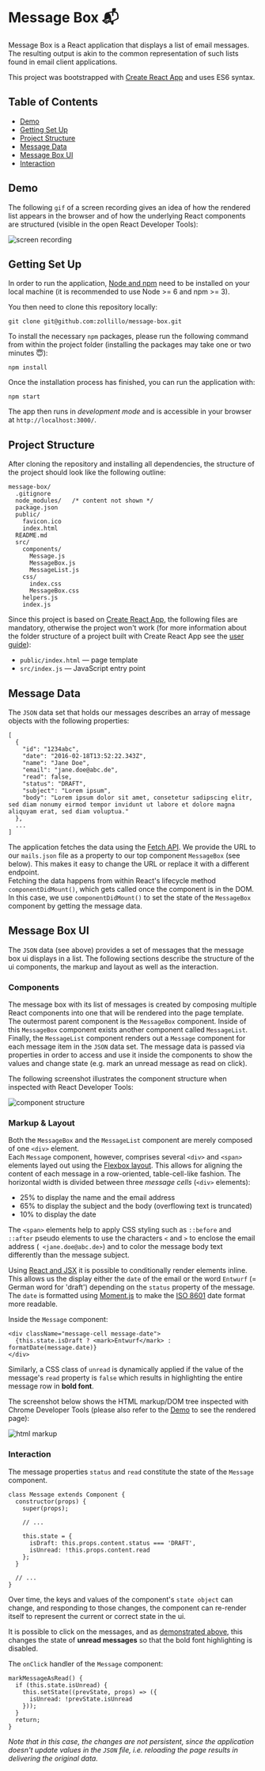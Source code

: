 # Message Box 📬

Message Box is a React application that displays a list of email messages. The resulting output is akin to the common representation of such lists found in email client applications.  

This project was bootstrapped with [Create React App](https://github.com/facebookincubator/create-react-app) and uses ES6 syntax.


## Table of Contents

* [Demo](#demo)  
* [Getting Set Up](#getting-set-up)
* [Project Structure](#project-structure)
* [Message Data](#message-data)
* [Message Box UI](#message-box-ui)
* [Interaction](#interaction)

## Demo

The following `gif` of a screen recording gives an idea of how the rendered list appears in the browser and of how the underlying React components are structured (visible in the open React Developer Tools):  

![screen recording ](https://dl.dropboxusercontent.com/u/19257460/message-box/message-unread.gif)


## Getting Set Up

In order to run the application, [Node and npm](https://docs.npmjs.com/getting-started/installing-node) need to be installed on your local machine (it is recommended to use Node >= 6 and npm >= 3).  

You then need to clone this repository locally:
```
git clone git@github.com:zollillo/message-box.git
```  

To install the necessary `npm` packages, please run the following command from within the project folder (installing the packages may take one or two minutes 😇):
```
npm install
```  

Once the installation process has finished, you can run the application with:
```
npm start
```  

The app then runs in _development mode_ and is accessible in your browser at  `http://localhost:3000/`.  


## Project Structure

After cloning the repository and installing all dependencies, the structure of the project should look like the following outline:  

```
message-box/
  .gitignore
  node_modules/   /* content not shown */
  package.json
  public/
    favicon.ico
    index.html
  README.md
  src/
    components/
      Message.js
      MessageBox.js
      MessageList.js
    css/
      index.css
      MessageBox.css
    helpers.js
    index.js
```  

Since this project is based on [Create React App](https://github.com/facebookincubator/create-react-app), the following files are  mandatory, otherwise the project won't work (for more information about the  folder structure of a project built with Create React App see the [user guide](https://github.com/facebookincubator/create-react-app/blob/master/packages/react-scripts/template/README.md#folder-structure)):  
* `public/index.html` &mdash; page template
* `src/index.js` &mdash; JavaScript entry point  


## Message Data

The `JSON` data set that holds our messages describes an array of message objects with the following properties:  

```
[
  {
    "id": "1234abc",
    "date": "2016-02-18T13:52:22.343Z",
    "name": "Jane Doe",
    "email": "jane.doe@abc.de",
    "read": false,
    "status": "DRAFT",
    "subject": "Lorem ipsum",
    "body": "Lorem ipsum dolor sit amet, consetetur sadipscing elitr, sed diam nonumy eirmod tempor invidunt ut labore et dolore magna aliquyam erat, sed diam voluptua."
  },
  ...
]
```

The application fetches the data using the [Fetch API](https://developer.mozilla.org/en-US/docs/Web/API/Fetch_API). We provide the URL to our `mails.json` file as a property to our top component `MessageBox` (see below). This makes it easy to change the URL or replace it with a different endpoint.  
Fetching the data happens from within React's lifecycle method `componentDidMount()`, which gets called once the component is in the DOM. In this case, we use `componentDidMount()` to set the state of the `MessageBox` component by getting the message data.  


## Message Box UI

The `JSON` data (see above) provides a set of messages that the message box ui displays in a list. The following sections describe the structure of the ui components, the markup and layout as well as the interaction.

### Components
The message box with its list of messages is created by composing multiple React components into one that will be rendered into the page template. The outermost parent component is the `MessageBox` component. Inside of this `MessageBox` component exists another component called `MessageList`. Finally, the `MessageList` component renders out a `Message` component for each message item in the `JSON` data set. The message data is passed via properties in order to access and use it inside the components to show the values and change state (e.g. mark an unread message as read on click).  

The following screenshot illustrates the component structure when inspected with React Developer Tools:  

![component structure](https://dl.dropboxusercontent.com/u/19257460/message-box/mb-component-structure.png "Component structure in React dev tools")  

### Markup & Layout
Both the `MessageBox` and the `MessageList` component are merely composed of one `<div>` element.  
Each `Message` component, however, comprises several `<div>` and `<span>` elements layed out using the [Flexbox layout](https://css-tricks.com/snippets/css/a-guide-to-flexbox/). This allows for aligning the content of each message in a row-oriented, table-cell-like fashion. The horizontal width is divided between three _message cells_ (`<div>` elements):  

* 25% to display the name and the email address
* 65% to display the subject and the body (overflowing text is truncated)
* 10% to display the date  

The `<span>` elements help to apply CSS styling such as `::before` and `::after` pseudo elements to use the characters `<` and `>` to enclose the email address (` <jane.doe@abc.de>`) and to color the message body text differently than the message subject.  

Using  [React and JSX](https://facebook.github.io/react/docs/conditional-rendering.html#inline-if-else-with-conditional-operator) it is possible to conditionally render elements inline. This allows us the display either the `date` of the email or the word `Entwurf` (= German word for 'draft') depending on the `status` property of the message. The `date` is formatted using [Moment.js](http://momentjs.com/) to make the [ISO 8601](https://www.w3.org/TR/NOTE-datetime) date format more readable.  

Inside the `Message` component:
```
<div className="message-cell message-date">
  {this.state.isDraft ? <mark>Entwurf</mark> : formatDate(message.date)}
</div>
```

Similarly, a CSS class of `unread` is dynamically applied if the value of the message's `read` property is `false` which results in highlighting the entire message row in __bold font__.  


The screenshot below shows the HTML markup/DOM tree inspected with Chrome Developer Tools (please also refer to the [Demo](#demo) to see the rendered page):  

![html markup](https://dl.dropboxusercontent.com/u/19257460/message-box/mb-html-structure.png "HTML markup in Chrome dev tools")  


### Interaction

The message properties `status` and `read` constitute the state of the `Message` component.  

```
class Message extends Component {
  constructor(props) {
    super(props);

    // ...

    this.state = {
      isDraft: this.props.content.status === 'DRAFT',
      isUnread: !this.props.content.read
    };
  }

  // ...
}
```

Over time, the keys and values of the component's `state object` can change, and responding to those changes, the component can re-render itself to represent the current or correct state in the ui.  

It is possible to click on the messages, and as [demonstrated above](#demo), this changes the state of __unread messages__ so that the bold font highlighting is disabled.  

The `onClick` handler of the `Message` component:

```
markMessageAsRead() {
  if (this.state.isUnread) {
    this.setState((prevState, props) => ({
      isUnread: !prevState.isUnread
    }));
  }
  return;
}
```

_Note that in this case, the changes are not persistent, since the application doesn't update values in the `JSON` file, i.e. reloading the page results in delivering the original data._  
